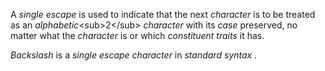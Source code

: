  

A *single escape* is used to indicate that the next *character* is to be treated as an *alphabetic*&#60;sub&#62;2&#60;/sub&#62; *character* with its *case* preserved, no matter what the *character* is or which *constituent traits* it has. 

*Backslash* is a *single escape character* in *standard syntax* . 


